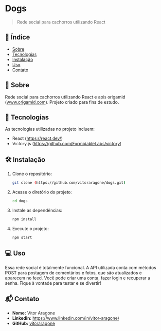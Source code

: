 # Dogs

> Rede social para cachorros utilizando React

## 📌 Índice

- [Sobre](#sobre)
- [Tecnologias](#tecnologias)
- [Instalação](#instalacao)
- [Uso](#uso)
- [Contato](#contato)

## 📖 Sobre <a id="sobre"></a>

Rede social para cachorros utilizando React e apis origamid (www.origamid.com). Projeto criado para fins de estudo.

## 🚀 Tecnologias <a id="tecnologias"></a>

As tecnologias utilizadas no projeto incluem:
- React (https://react.dev/)
- Victory.js (https://github.com/FormidableLabs/victory)

## 🛠 Instalação <a id="instalacao"></a>

1. Clone o repositório:
   ```sh
   git clone (https://github.com/vitoraragone/dogs.git)
   ```
2. Acesse o diretório do projeto:
   ```sh
   cd dogs
   ```
3. Instale as dependências:
   ```sh
   npm install
   ```
4. Execute o projeto:
   ```sh
   npm start
   ```

## 💻 Uso <a id="uso"></a>

Essa rede social é totalmente funcional. A API utilizada conta com métodos POST para postagem de comentários e fotos, que são atualizados e aparecem no feed. Você pode criar uma conta, fazer login e recuperar a senha. Fique à vontade para testar e se divertir! 


## 📬 Contato <a id="contato"></a>

- **Nome:** Vitor Aragone
- **Linkedin:** https://www.linkedin.com/in/vitor-aragone/
- **GitHub:** [vitoraragone](https://github.com/vitoraragone)


